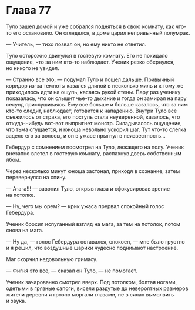 # Глава 77

Туло зашел домой и уже собрался подняться в свою комнату, как что-то его остановило. Он огляделся, в доме царил непривычный полумрак. 

— Учитель, — тихо позвал он, но ему никто не ответил.

Туло осторожно двинулся в гостевую комнату. Его не покидало ощущение, что за ним кто-то наблюдает. Ученик резко обернулся, но никого не увидел.

— Странно все это, — подумал Туло и пошел дальше. Привычный коридор из-за темноты казался длиной в несколько миль и к тому же приходилось идти на ощупь, касаясь рукой стены. Пару раз ученику показалась, что он слышит чье-то дыхание и тогда он замирал на пару секунд прислушиваясь. Ему все больше и больше казалось, что за ним кто-то следит, наблюдает, готовится к нападению. Внутри Туло все съежилось от страха, его поступь стала неуверенной, казалось, что откуда-нибудь вот-вот выпрыгнет монстр. Складывалось ощущение, что тьма сгущается, и юноша невольно ускорил шаг. Тут что-то слегка задело его за волосы, и он в ужасе прыгнул в неизвестность...

Гебердур с сомнением посмотрел на Туло, лежащего на полу. Ученик внезапно влетел в гостевую комнату, распахнув дверь собственным лбом. 

Через несколько минут юноша застонал, приходя в сознание, затем перевернулся на спину. 

— А-а-а!!! — завопил Туло, открыв глаза и сфокусировав зрение на потолке.

— Ну, чего мы орем? — крик ужаса прервал спокойный голос Гебердура.

Ученик бросил испуганный взгляд на мага, за тем на потолок, потом снова на мага.

— Ну да, — голос Гебердура оставался, спокоен, — мне было грустно и я решил, что воздушные шарики чудесно поднимают настроение. 

Маг скорчил недовольную гримасу.

— Фигня это все, — сказал он Туло, — не помогает.

Ученик зачарованно смотрел вверх. Под потолком, болтая ногами, одетыми в грязные сапоги, висели раздутые до невероятных размеров жители деревни и грозно моргали глазами, не в силах вымолвить и звука.

